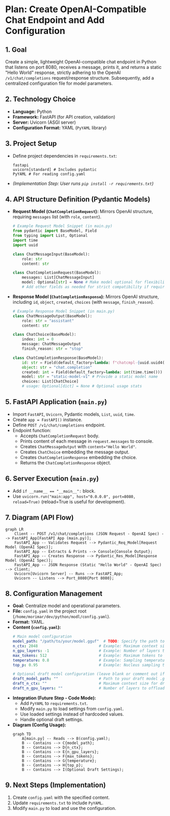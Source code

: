 # Plan: Create OpenAI-Compatible Chat Endpoint and Add Configuration

## 1. Goal

Create a simple, lightweight OpenAI-compatible chat endpoint in Python that listens on port 8080, receives a message, prints it, and returns a static "Hello World" response, strictly adhering to the OpenAI `/v1/chat/completions` request/response structure. Subsequently, add a centralized configuration file for model parameters.

## 2. Technology Choice

*   **Language:** Python
*   **Framework:** FastAPI (for API creation, validation)
*   **Server:** Uvicorn (ASGI server)
*   **Configuration Format:** YAML (`PyYAML` library)

## 3. Project Setup

*   Define project dependencies in `requirements.txt`:
    ```
    fastapi
    uvicorn[standard] # Includes pydantic
    PyYAML # For reading config.yaml
    ```
*   *(Implementation Step: User runs `pip install -r requirements.txt`)*

## 4. API Structure Definition (Pydantic Models)

*   **Request Model (`ChatCompletionRequest`):** Mirrors OpenAI structure, requiring `messages` list (with `role`, `content`).
    ```python
    # Example Request Model Snippet (in main.py)
    from pydantic import BaseModel, Field
    from typing import List, Optional
    import time
    import uuid

    class ChatMessageInput(BaseModel):
        role: str
        content: str

    class ChatCompletionRequest(BaseModel):
        messages: List[ChatMessageInput]
        model: Optional[str] = None # Make model optional for flexibility
        # Add other fields as needed for strict compatibility if required by client
    ```
*   **Response Model (`ChatCompletionResponse`):** Mirrors OpenAI structure, including `id`, `object`, `created`, `choices` (with `message`, `finish_reason`).
    ```python
    # Example Response Model Snippet (in main.py)
    class ChatMessageOutput(BaseModel):
        role: str = "assistant"
        content: str

    class ChatChoice(BaseModel):
        index: int = 0
        message: ChatMessageOutput
        finish_reason: str = "stop"

    class ChatCompletionResponse(BaseModel):
        id: str = Field(default_factory=lambda: f"chatcmpl-{uuid.uuid4()}")
        object: str = "chat.completion"
        created: int = Field(default_factory=lambda: int(time.time()))
        model: str = "static-model-v1" # Provide a static model name
        choices: List[ChatChoice]
        # usage: Optional[dict] = None # Optional usage stats
    ```

## 5. FastAPI Application (`main.py`)

*   Import `FastAPI`, `Uvicorn`, Pydantic models, `List`, `uuid`, `time`.
*   Create `app = FastAPI()` instance.
*   Define `POST /v1/chat/completions` endpoint.
*   Endpoint function:
    *   Accepts `ChatCompletionRequest` body.
    *   Prints content of each message in `request.messages` to console.
    *   Creates `ChatMessageOutput` with `content="Hello World"`.
    *   Creates `ChatChoice` embedding the message output.
    *   Creates `ChatCompletionResponse` embedding the choice.
    *   Returns the `ChatCompletionResponse` object.

## 6. Server Execution (`main.py`)

*   Add `if __name__ == "__main__":` block.
*   Use `uvicorn.run("main:app", host="0.0.0.0", port=8080, reload=True)` (reload=True is useful for development).

## 7. Diagram (API Flow)

```mermaid
graph LR
    Client -- POST /v1/chat/completions (JSON Request - OpenAI Spec) --> FastAPI_App[FastAPI App (main.py)];
    FastAPI_App -- Validates Request --> Pydantic_Req_Model[Request Model (OpenAI Spec)];
    FastAPI_App -- Extracts & Prints --> Console{Console Output};
    FastAPI_App -- Creates Response --> Pydantic_Res_Model[Response Model (OpenAI Spec)];
    FastAPI_App -- JSON Response (Static "Hello World" - OpenAI Spec) --> Client;
    Uvicorn[Uvicorn Server] -- Runs --> FastAPI_App;
    Uvicorn -- Listens --> Port_8080{Port 8080};
```

## 8. Configuration Management

*   **Goal:** Centralize model and operational parameters.
*   **File:** `config.yaml` in the project root (`/home/morimar/dev/python/modl/config.yaml`).
*   **Format:** YAML.
*   **Content (`config.yaml`):**
    ```yaml
    # Main model configuration
    model_path: "/path/to/your/model.gguf"  # TODO: Specify the path to your main model file
    n_ctx: 2048                           # Example: Maximum context size (e.g., 2048, 4096)
    n_gpu_layers: -1                      # Example: Number of layers to offload to GPU (-1 for all, 0 for none)
    max_tokens: 512                       # Example: Maximum tokens to generate per request
    temperature: 0.8                      # Example: Sampling temperature (e.g., 0.7, 0.8)
    top_p: 0.95                           # Example: Nucleus sampling threshold (e.g., 0.9, 0.95)

    # Optional draft model configuration (leave blank or comment out if not used)
    draft_model_path: ""                  # Path to your draft model .gguf file (optional)
    draft_n_ctx: ""                       # Maximum context size for draft model (optional)
    draft_n_gpu_layers: ""                # Number of layers to offload to GPU for draft model (optional)
    ```
*   **Integration (Future Step - Code Mode):**
    *   Add `PyYAML` to `requirements.txt`.
    *   Modify `main.py` to load settings from `config.yaml`.
    *   Use loaded settings instead of hardcoded values.
    *   Handle optional draft settings.
*   **Diagram (Config Usage):**
    ```mermaid
    graph TD
        A[main.py] -- Reads --> B(config.yaml);
        B -- Contains --> C{model_path};
        B -- Contains --> D{n_ctx};
        B -- Contains --> E{n_gpu_layers};
        B -- Contains --> F{max_tokens};
        B -- Contains --> G{temperature};
        B -- Contains --> H{top_p};
        B -- Contains --> I(Optional Draft Settings);
    ```

## 9. Next Steps (Implementation)

1.  Create `config.yaml` with the specified content.
2.  Update `requirements.txt` to include `PyYAML`.
3.  Modify `main.py` to load and use the configuration.